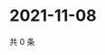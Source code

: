 # 2021-11-08

共 0 条

<!-- BEGIN WEIBO -->
<!-- 最后更新时间 Mon Nov 08 2021 23:09:25 GMT+0800 (China Standard Time) -->

<!-- END WEIBO -->
